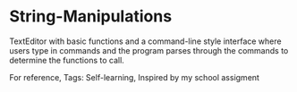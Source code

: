 # String-Manipulations
TextEditor with basic functions and a command-line style interface where users type in commands and the program parses through the commands to determine the functions to call.

For reference,
Tags: Self-learning, Inspired by my school assigment

